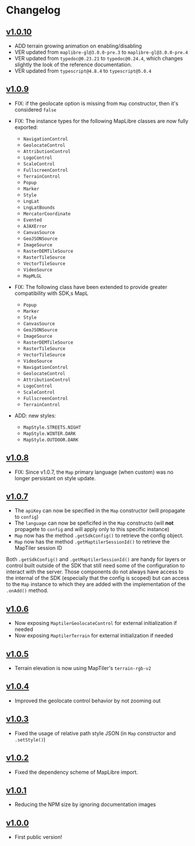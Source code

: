 # Changelog
## [v1.0.10](https://github.com/maptiler/maptiler-sdk-js/releases/tag/v1.0.10)
- ADD terrain growing animation on enabling/disabling
- VER updated from `maplibre-gl@3.0.0-pre.3` to `maplibre-gl@3.0.0-pre.4`
- VER updated from `typedoc@0.23.21` to `typedoc@0.24.4`, which changes slightly the look of the reference documentation.
- VER updated from `typescript@4.8.4` to `typescript@5.0.4`

## [v1.0.9](https://github.com/maptiler/maptiler-sdk-js/releases/tag/v1.0.9)
- FIX: if the geolocate option is missing from `Map` constructor, then it's considered `false`

- FIX: The instance types for the following MapLibre classes are now fully exported:
  - `NavigationControl`
  - `GeolocateControl`
  - `AttributionControl`
  - `LogoControl`
  - `ScaleControl`
  - `FullscreenControl`
  - `TerrainControl`
  - `Popup`
  - `Marker`
  - `Style`
  - `LngLat`
  - `LngLatBounds`
  - `MercatorCoordinate`
  - `Evented`
  - `AJAXError`
  - `CanvasSource`
  - `GeoJSONSource`
  - `ImageSource`
  - `RasterDEMTileSource`
  - `RasterTileSource`
  - `VectorTileSource`
  - `VideoSource`
  - `MapMLGL`

- FIX: The following class have been extended to provide greater compatibility with SDK,s MapL
  - `Popup`
  - `Marker`
  - `Style`
  - `CanvasSource`
  - `GeoJSONSource`
  - `ImageSource`
  - `RasterDEMTileSource`
  - `RasterTileSource`
  - `VectorTileSource`
  - `VideoSource`
  - `NavigationControl`
  - `GeolocateControl`
  - `AttributionControl`
  - `LogoControl`
  - `ScaleControl`
  - `FullscreenControl`
  - `TerrainControl`

- ADD: new styles:
  - `MapStyle.STREETS.NIGHT`
  - `MapStyle.WINTER.DARK`
  - `MapStyle.OUTDOOR.DARK`

## [v1.0.8](https://github.com/maptiler/maptiler-sdk-js/releases/tag/v1.0.8)
- FIX: Since v1.0.7, the `Map` primary language (when custom) was no longer persistant on style update.

## [v1.0.7](https://github.com/maptiler/maptiler-sdk-js/releases/tag/v1.0.7)
- The `apiKey` can now be specified in the `Map` constructor (will propagate to `config`)
- The `language` can now be speficifed in the `Map` constructo (will **not** propagete to `config` and will apply only to this specific instance)
- `Map` now has the method `.getSdkConfig()` to retrieve the config object. 
- `Map` now has the method `.getMaptilerSessionId()` to retrieve the MapTiler session ID

Both `.getSdkConfig()` and `.getMaptilerSessionId()` are handy for layers or control built outside of the SDK that still need some of the configuration to interact with the server. Those components do not always have access to the internal of the SDK (especially that the config is scoped) but can access to the `Map` instance to which they are added with the implementation of the `.onAdd()` method.

## [v1.0.6](https://github.com/maptiler/maptiler-sdk-js/releases/tag/v1.0.6)
- Now exposing `MaptilerGeolocateControl` for external initialization if needed
- Now exposing `MaptilerTerrain` for external initialization if needed

## [v1.0.5](https://github.com/maptiler/maptiler-sdk-js/releases/tag/v1.0.5)
- Terrain elevation is now using MapTiler's `terrain-rgb-v2`

## [v1.0.4](https://github.com/maptiler/maptiler-sdk-js/releases/tag/v1.0.4)
- Improved the geolocate control behavior by not zooming out

## [v1.0.3](https://github.com/maptiler/maptiler-sdk-js/releases/tag/v1.0.3)
- Fixed the usage of relative path style JSON (in `Map` constructor and `.setStyle()`)

## [v1.0.2](https://github.com/maptiler/maptiler-sdk-js/releases/tag/v1.0.2)
- Fixed the dependency scheme of MapLibre import.

## [v1.0.1](https://github.com/maptiler/maptiler-sdk-js/releases/tag/v1.0.1)
- Reducing the NPM size by ignoring documentation images

## [v1.0.0](https://github.com/maptiler/maptiler-sdk-js/releases/tag/v1.0.0)
- First public version!